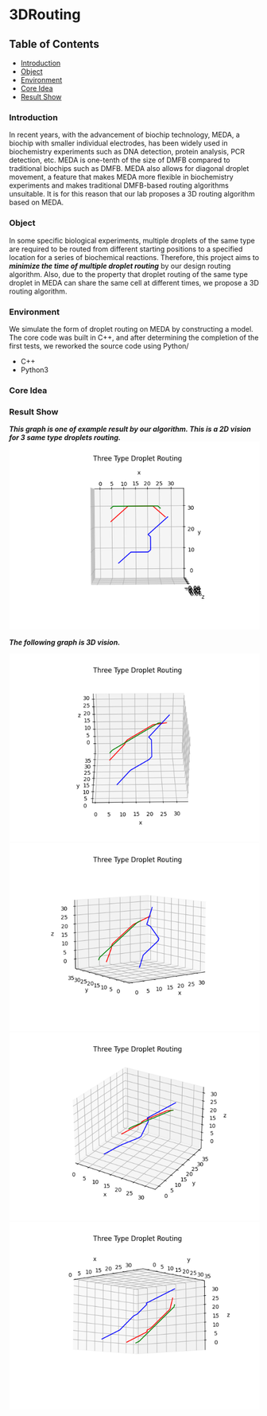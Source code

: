 # 3DRouting

## Table of Contents
* [Introduction](#1)
* [Object](#2)
* [Environment](#3)
* [Core Idea](#4)
* [Result Show](#5)

### <h3 id="1">Introduction</h2>
In recent years, with the advancement of biochip technology, MEDA, a biochip with smaller individual electrodes, has been widely used in biochemistry experiments such as DNA detection, protein analysis, PCR detection, etc. MEDA is one-tenth of the size of DMFB compared to traditional biochips such as DMFB. MEDA also allows for diagonal droplet movement, a feature that makes MEDA more flexible in biochemistry experiments and makes traditional DMFB-based routing algorithms unsuitable. It is for this reason that our lab proposes a 3D routing algorithm based on MEDA.

### <h3 id="2">Object</h3>
In some specific biological experiments, multiple droplets of the same type are required to be routed from different starting positions to a specified location for a series of biochemical reactions. Therefore, this project aims to ***minimize the time of multiple droplet routing*** by our design routing algorithm. Also, due to the property that droplet routing of the same type droplet in MEDA can share the same cell at different times, we propose a 3D routing algorithm.

### <h3 id="3">Environment</h3>
We simulate the form of droplet routing on MEDA by constructing a model. The core code was built in C++, and after determining the completion of the first tests, we reworked the source code using Python/
  - C++
  - Python3

### <h3 id="4">Core Idea</h3>

### <h3 id="5">Result Show</h3>
***This graph is one of example result by our algorithm. This is a 2D vision for 3 same type droplets routing.***
<img src="./photo/Figure_4.png" title="2D Graph">

***The following graph is 3D vision.***

<img src="./photo/Figure_41.png" title="3D Graph">
<img src="./photo/Figure_42.png" title="3D Graph">
<img src="./photo/Figure_43.png" title="3D Graph">
<img src="./photo/Figure_44.png" title="3D Graph">
